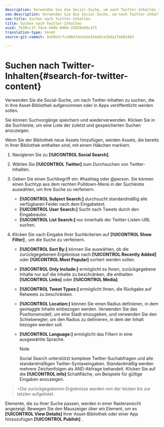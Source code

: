 ```yaml
---
description: Verwenden Sie die Social-Suche, um nach Twitter-Inhalten zu suchen, die in Ihre Asset-Bibliothek aufgenommen oder in Apps veröffentlicht werden sollen.
seo-description: Verwenden Sie die Social-Suche, um nach Twitter-Inhalten zu suchen, die in Ihre Asset-Bibliothek aufgenommen oder in Apps veröffentlicht werden sollen.
seo-title: Suchen nach Twitter-Inhalten
title: Suchen nach Twitter-Inhalten
uuid: 7e36cc1f-7dce-446b-84b6-22939e8dcaf5
translation-type: tm+mt
source-git-commit: 3a50e3cfce40a74ce1ee354a9ce28da17eb85463

---
```



# Suchen nach Twitter-Inhalten{#search-for-twitter-content}

Verwenden Sie die Social-Suche, um nach Twitter-Inhalten zu suchen, die in Ihre Asset-Bibliothek aufgenommen oder in Apps veröffentlicht werden sollen.

Sie können Suchvorgänge speichern und wiederverwenden. Klicken Sie in die Suchleiste, um eine Liste der zuletzt und gespeicherten Suchen anzuzeigen.

Wenn Sie der Bibliothek neue Assets hinzufügen, werden Assets, die bereits in Ihrer Bibliothek enthalten sind, mit einem Häkchen markiert.

1. Navigieren Sie zu **[!UICONTROL Social Search]**.
1. Wählen Sie **[!UICONTROL Twitter]** zum Durchsuchen von Twitter-Inhalten.
1. Geben Sie einen Suchbegriff ein: #hashtag oder @person. Sie können einen Suchtyp aus dem rechten Pulldown-Menü in der Suchleiste auswählen, um Ihre Suche zu verfeinern.

   * **[!UICONTROL Subject Search:]** durchsucht standardmäßig alle verfügbaren Felder nach dem Eingabetext.
   * **[!UICONTROL User Search:]** Sucht nach Tweets durch den Eingabeautor.
   * **[!UICONTROL List Search:]** nur innerhalb der Twitter-Listen-URL suchen.

1. Klicken Sie nach Eingabe Ihrer Suchkriterien auf **[!UICONTROL Show Filter]** , um die Suche zu verfeinern.

   * **[!UICONTROL Sort By:]** können Sie auswählen, ob die zurückgegebenen Ergebnisse nach **[!UICONTROL Recently Added]** oder **[!UICONTROL Most Popular]** sortiert werden sollen.

   * **[!UICONTROL Only Include:]** ermöglicht es Ihnen, zurückgegebene Inhalte nur auf die Inhalte zu beschränken, die enthalten **[!UICONTROL Links]** oder **[!UICONTROL Media]**.

   * **[!UICONTROL Tweet Types:]** ermöglicht Ihnen, die Rückgabe auf Retweets zu beschränken.
   * **[!UICONTROL Location:]** können Sie einen Radius definieren, in dem geotaggte Inhalte einbezogen werden. Verwenden Sie das Positionsmodell, um eine Stadt einzugeben, und verwenden Sie den Schieberegler, um den Radius zu definieren, in dem der Inhalt bezogen werden soll.
   * **[!UICONTROL Language:]** ermöglicht das Filtern in eine ausgewählte Sprache.

      >[!NOTE]
      >
      >Social Search unterstützt komplexe Twitter-Suchabfragen und alle standardmäßigen Twitter-Syntaxeingaben. Standardmäßig werden mehrere Zeichenfolgen als AND-Abfrage behandelt. Klicken Sie auf die **[!UICONTROL info]** Schaltfläche, um Beispiele für gültige Eingaben anzuzeigen.

>=Die zurückgegebenen Ergebnisse werden von der letzten bis zur letzten aufgelistet.

Elemente, die zu Ihrer Suche passen, werden in einer Rasteransicht angezeigt. Bewegen Sie den Mauszeiger über ein Element, um es **[!UICONTROL View Details]** Ihrer Asset-Bibliothek oder einer App hinzuzufügen **[!UICONTROL Publish]** .